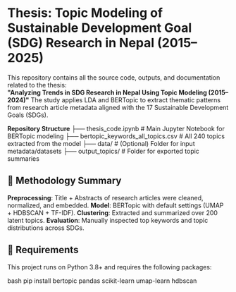 # Thesis: Topic Modeling of Sustainable Development Goal (SDG) Research in Nepal (2015–2025)

This repository contains all the source code, outputs, and documentation related to the thesis:  
**"Analyzing Trends in SDG Research in Nepal Using Topic Modeling (2015–2024)"**
The study applies LDA and BERTopic to extract thematic patterns from research article metadata aligned with the 17 Sustainable Development Goals (SDGs).

**Repository Structure**
├── thesis_code.ipynb # Main Jupyter Notebook for BERTopic modeling
├── bertopic_keywords_all_topics.csv # All 240 topics extracted from the model
├── data/ # (Optional) Folder for input metadata/datasets
├── output_topics/ # Folder for exported topic summaries


## 🧠 Methodology Summary

**Preprocessing**: Title + Abstracts of research articles were cleaned, normalized, and embedded.
**Model**: BERTopic with default settings (UMAP + HDBSCAN + TF-IDF).
**Clustering**: Extracted and summarized over 200 latent topics.
**Evaluation**: Manually inspected top keywords and topic distributions across SDGs.



## 🧪 Requirements

This project runs on Python 3.8+ and requires the following packages:

bash
pip install bertopic pandas scikit-learn umap-learn hdbscan

